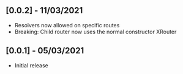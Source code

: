 ## [0.0.2] - 11/03/2021

* Resolvers now allowed on specific routes
* Breaking: Child router now uses the normal constructor XRouter

## [0.0.1] - 05/03/2021

* Initial release
